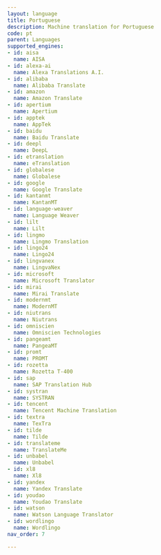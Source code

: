 ```yaml
---
layout: language
title: Portuguese
description: Machine translation for Portuguese
code: pt
parent: Languages
supported_engines:
- id: aisa
  name: AISA
- id: alexa-ai
  name: Alexa Translations A.I.
- id: alibaba
  name: Alibaba Translate
- id: amazon
  name: Amazon Translate
- id: apertium
  name: Apertium
- id: apptek
  name: AppTek
- id: baidu
  name: Baidu Translate
- id: deepl
  name: DeepL
- id: etranslation
  name: eTranslation
- id: globalese
  name: Globalese
- id: google
  name: Google Translate
- id: kantanmt
  name: KantanMT
- id: language-weaver
  name: Language Weaver
- id: lilt
  name: Lilt
- id: lingmo
  name: Lingmo Translation
- id: lingo24
  name: Lingo24
- id: lingvanex
  name: LingvaNex
- id: microsoft
  name: Microsoft Translator
- id: mirai
  name: Mirai Translate
- id: modernmt
  name: ModernMT
- id: niutrans
  name: Niutrans
- id: omniscien
  name: Omniscien Technologies
- id: pangeamt
  name: PangeaMT
- id: promt
  name: PROMT
- id: rozetta
  name: Rozetta T-400
- id: sap
  name: SAP Translation Hub
- id: systran
  name: SYSTRAN
- id: tencent
  name: Tencent Machine Translation
- id: textra
  name: TexTra
- id: tilde
  name: Tilde
- id: translateme
  name: TranslateMe
- id: unbabel
  name: Unbabel
- id: xl8
  name: Xl8
- id: yandex
  name: Yandex Translate
- id: youdao
  name: Youdao Translate
- id: watson
  name: Watson Language Translator
- id: wordlingo
  name: Wordlingo
nav_order: 7

---
```




